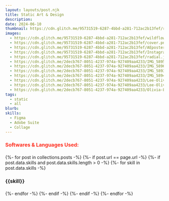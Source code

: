 ```yaml
---
layout: layouts/post.njk
title: Static Art & Design
description:
date: 2024-06-10
thumbnail: https://cdn.glitch.me/95731519-6287-4bbd-a281-712ac2b13fef/radial.jpg?v=1742916358329
images:
  - https://cdn.glitch.me/95731519-6287-4bbd-a281-712ac2b13fef/wildflower.png?v=1742916240486
  - https://cdn.glitch.me/95731519-6287-4bbd-a281-712ac2b13fef/cover.png?v=1744346697292
  - https://cdn.glitch.me/95731519-6287-4bbd-a281-712ac2b13fef/AEposter2.png?v=1741282291431
  - https://cdn.glitch.me/95731519-6287-4bbd-a281-712ac2b13fef/Instagram.png?v=1743090096126
  - https://cdn.glitch.me/95731519-6287-4bbd-a281-712ac2b13fef/radial.jpg?v=1742916358329
  - https://cdn.glitch.me/2decb767-8051-4237-974a-927409aa4233/IMG_5895.JPG?v=1739289481608
  - https://cdn.glitch.me/2decb767-8051-4237-974a-927409aa4233/IMG_5896.JPG?v=1739289475816
  - https://cdn.glitch.me/2decb767-8051-4237-974a-927409aa4233/IMG_5893.JPG?v=1739289378664
  - https://cdn.glitch.me/2decb767-8051-4237-974a-927409aa4233/IMG_5894.JPG?v=1739289352616
  - https://cdn.glitch.me/2decb767-8051-4237-974a-927409aa4233/Lee-Olivia-RecordingFinal.png?v=1701375727440
  - https://cdn.glitch.me/2decb767-8051-4237-974a-927409aa4233/Lee-Olivia-RecordingStudies.png?v=1701382458004
  - https://cdn.glitch.me/2decb767-8051-4237-974a-927409aa4233/Olivia-Lee_FBC.png?v=1701375701647
tags:
  - static
  - all
blurb:
skills:
  - Figma
  - Adobe Suite
  - Collage
---
```


<div class="skill-list">       
  <h4 style="font-size: 1rem; color: #fe2f20;">Softwares & Languages Used:</h4>
      <div class="skills">   
    {%- for post in collections.posts -%}
  {%- if post.url == page.url -%}
    {%- if post.data.skills and post.data.skills.length > 0 -%}
      {%- for skill in post.data.skills -%}
     <h4 style="font-size: 1rem;"> {{skill}} </h4> 
      {%- endfor -%}
    {%- endif -%}
  {%- endif -%}
{%- endfor -%}  
    </div> 
  </div>
